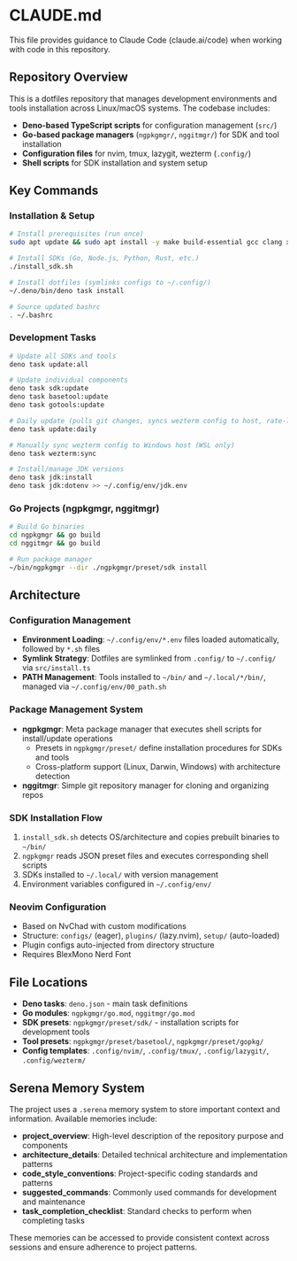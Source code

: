 # CLAUDE.md

This file provides guidance to Claude Code (claude.ai/code) when working with code in this repository.

## Repository Overview

This is a dotfiles repository that manages development environments and tools installation across Linux/macOS systems. The codebase includes:

- **Deno-based TypeScript scripts** for configuration management (`src/`)
- **Go-based package managers** (`ngpkgmgr/`, `nggitmgr/`) for SDK and tool installation
- **Configuration files** for nvim, tmux, lazygit, wezterm (`.config/`)
- **Shell scripts** for SDK installation and system setup

## Key Commands

### Installation & Setup
```bash
# Install prerequisites (run once)
sudo apt update && sudo apt install -y make build-essential gcc clang xsel p7zip-full jq tmux

# Install SDKs (Go, Node.js, Python, Rust, etc.)
./install_sdk.sh

# Install dotfiles (symlinks configs to ~/.config/)
~/.deno/bin/deno task install

# Source updated bashrc
. ~/.bashrc
```

### Development Tasks
```bash
# Update all SDKs and tools
deno task update:all

# Update individual components
deno task sdk:update
deno task basetool:update  
deno task gotools:update

# Daily update (pulls git changes, syncs wezterm config to host, rate-limited to 16hr intervals)
deno task update:daily

# Manually sync wezterm config to Windows host (WSL only)
deno task wezterm:sync

# Install/manage JDK versions
deno task jdk:install
deno task jdk:dotenv >> ~/.config/env/jdk.env
```

### Go Projects (ngpkgmgr, nggitmgr)
```bash
# Build Go binaries
cd ngpkgmgr && go build
cd nggitmgr && go build

# Run package manager
~/bin/ngpkgmgr --dir ./ngpkgmgr/preset/sdk install
```

## Architecture

### Configuration Management
- **Environment Loading**: `~/.config/env/*.env` files loaded automatically, followed by `*.sh` files
- **Symlink Strategy**: Dotfiles are symlinked from `.config/` to `~/.config/` via `src/install.ts`
- **PATH Management**: Tools installed to `~/bin/` and `~/.local/*/bin/`, managed via `~/.config/env/00_path.sh`

### Package Management System
- **ngpkgmgr**: Meta package manager that executes shell scripts for install/update operations
  - Presets in `ngpkgmgr/preset/` define installation procedures for SDKs and tools
  - Cross-platform support (Linux, Darwin, Windows) with architecture detection
- **nggitmgr**: Simple git repository manager for cloning and organizing repos

### SDK Installation Flow
1. `install_sdk.sh` detects OS/architecture and copies prebuilt binaries to `~/bin/`
2. `ngpkgmgr` reads JSON preset files and executes corresponding shell scripts
3. SDKs installed to `~/.local/` with version management
4. Environment variables configured in `~/.config/env/`

### Neovim Configuration
- Based on NvChad with custom modifications
- Structure: `configs/` (eager), `plugins/` (lazy.nvim), `setup/` (auto-loaded)
- Plugin configs auto-injected from directory structure
- Requires BlexMono Nerd Font

## File Locations

- **Deno tasks**: `deno.json` - main task definitions
- **Go modules**: `ngpkgmgr/go.mod`, `nggitmgr/go.mod`
- **SDK presets**: `ngpkgmgr/preset/sdk/` - installation scripts for development tools
- **Tool presets**: `ngpkgmgr/preset/basetool/`, `ngpkgmgr/preset/gopkg/`
- **Config templates**: `.config/nvim/`, `.config/tmux/`, `.config/lazygit/`, `.config/wezterm/`

## Serena Memory System

The project uses a `.serena` memory system to store important context and information. Available memories include:

- **project_overview**: High-level description of the repository purpose and components
- **architecture_details**: Detailed technical architecture and implementation patterns
- **code_style_conventions**: Project-specific coding standards and patterns
- **suggested_commands**: Commonly used commands for development and maintenance
- **task_completion_checklist**: Standard checks to perform when completing tasks

These memories can be accessed to provide consistent context across sessions and ensure adherence to project patterns.